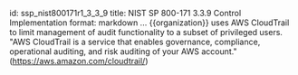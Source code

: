 id: ssp_nist800171r1_3_3_9
title: NIST SP 800-171 3.3.9 Control Implementation
format: markdown
...
{{organization}} uses AWS CloudTrail to limit management of audit functionality to a subset of privileged users. "AWS CloudTrail is a service that enables governance, compliance, operational auditing, and risk auditing of your AWS account." (https://aws.amazon.com/cloudtrail/)

